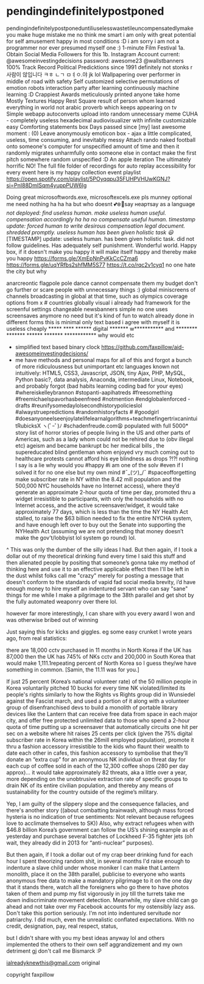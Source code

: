 # pendingindefinitelypostponed

pendingindefinitelypostponeduntiliuselesswastetileuncompensatedlymake
you make huge mistake me no think me smart i am only with great potential for self amusement happy in most conditions :D
i am sorry i am not a programmer nor ever presumed myself one :)
1-minute Film Festival 1a. Obtain Social Media Followers for this 1b. Instagram Account current: @awesomeinvestingdecisions password: awesome23 @wallstbanners
100% Track Record Political Predicktions since 1991 definitely not stonks r 사람이 않입니다 ㅋㅎ ㄴㄱ ㅁㅕㅇ.야 jk lol
Wallpapering over performer in middle of road with safety
Self customized selective permutations of emotion robots interaction party after learning continuously machine learning :D
Crappiest Awards meticulously printed anyone take home
Mostly Textures Happy Rest Square
result of person whom learned everything in world not arabic proverb which keeps appearing on tv  
Simple webapp autoconverts upload into random unnecessary meme
CUHA - completely useless hexadecimal audiovisualizer with infinite customizable easy
Comforting statements box
Days passed since [my] last awesome moment : (0)
Leave anonymously emoticon box - ajax a little complicated, useless, time consuming, and inevitably messy
Attach rando naked football onto someone's computer for unspecified amount of time and then it randomly migrates unharmfully onto someone else in contact make the first pitch somewhere random unspecified :D
An apple iteration
The ultimately horrific NO!
The full file folder of recordings for auto replay accessibility for every event
here is my happy collection event playlist https://open.spotify.com/playlist/5POyqqpu35FUHPVHUwKGNJ?si=PnI88DmISqm4yuppPUW6Ig

Doing great
microsoftwords.exe, microsoftexcels.exe
pls munney optional me need nothing ha ha ha but who doesnt 💕❄️💝say неартsay as a language 
*not deployed:  find useless human.  make useless human useful.  compensation accordingly ha ha no compensate useful human.  timestamp update: forced human to write desirous compensation legal document. shredded promptly. useless human has been given holistic task 😃*
[TIMESTAMP] update:  useless human. has been given holistic task.  did not follow guidelines.  Has adequately self punishment.  Wonderful world.
Happy box, if it doesn't make you happy it will make itself happy and thereby make you happy
https://forms.gle/XmEpNnPvKkCcCZma6
https://forms.gle/uqYRfbs2shfMM5S77
https://t.co/rqc2v1cyq1
 no one hate the city but why  




anarcreontic flagpole pole dance cannot compensate them my budget
don't go further or scare people with unnecessary things :)
global miniscreens of channels broadcasting in global at that time, such as olympics coverage options from x # countries globally visual i already had framework for the screenful settings changeable newsbanners simple no one uses screensaves anymore no need but it's kind of fun to watch already done in different forms this is minimal only text based i agree with myself it is useless
cheaply ***** **** ****** digital ******* w*********** and ******** ******* ****** ******* ************
why would etc
- simplified text based binary clock 
https://github.com/faxpillow/aid-awesomeinvestingdecisions/
- me have methods and personal maps for all of this and forgot a bunch of more ridiculousness but unimportant etc 
languages known not intuitively: HTML5, CSS3, Javascript, JSON, tiny Ajax, PHP, MySQL, Python basic?, data analysis, Anaconda, intermediate Linux, Notebook, and probably forgot (bad habits learning coding bad for your eyes)
#whereiskelleybrannon #stopanti-aapihatreds #freesomething #freemichaelspavorhasbeenfreed  #notmention #endglobalenforced -drafts #reunifysomedaylolsecondhistorypolicieslol #alwaystruepredictions #randomhistoryfacts # #goodgirl #doesanyoneelseenjoylatelifelearnalgorithms+teachmefingertrixcanintuitRubicksX ヽ(ﾟｰﾟ)ﾉ
#schadenfreude.com😫 populated with full 5000* story list of horror stories of people living in the US and other parts of Americas, such as a lady whom could not be rehired due to (obv illegal etc) ageism and became bankrupt bc her medical bills , the supereducated blind gentleman whom enjoyed vry much coming out to healthcare protests cannot afford his eye blindness as drops ?!?!  nothing I say is a lie why would you 
#happy
#i am one of the solv
#even if I solved it for no one else but my own mind
#¯\_(ツ)_/¯ 
#spaceofforgetting make 
subscriber rate in NY within the 8.42 mill population and the 500,000 NYC households have no Internet access), where they’d generate an approximate 2-hour quota of time per day, promoted thru a widget irresistible to participants, with only the households with no Internet access, and the active screensaver/widget, it would take approximately 77 days, which is less than the time the NY Health Act stalled, to raise the $63 billion needed to fix the entire NYCHA system, and have enough left over to buy out the Senate into supporting the NYHealth Act (assuming we are not pretending that money doesn’t make the gov’t/lobbyist lol system go round) lol. 

^ This was only the dumber of the silly ideas I had.  But then again, if I took a dollar out of my theoretical drinking fund every time I said this stuff and then alienated people by positing that someone’s gonna take my method of thinking here and use it to an effective applicable effect then I'll be left in the dust whilst folks call me "crazy" merely for posting a message that doesn't conform to the standards of vapid fad social media brevity, i’d have enough money to hire myself an indentured servant who can say "sane" things for me while I make a pilgrimage to the 38th parallel and get shot by the fully automated weaponry over there lol.

however far more interestingly, I can share with you every award I won and was otherwise bribed out of winning 

 Just saying this for kicks and giggles. eg some easy crunket I wrote years ago, from real statistics:

 there are 18,000 cctv purchased in 11 months in North Korea if the UK has 87,000 then the UK has 745% of NKs cctv and 200,000 in South Korea that would make 1,111.1repeating percent of North Korea so I guess they/we have something in common. [Samin, the 11.11 was for you.]

If just 25 percent (Korea’s national volunteer rate) of the 50 million people in Korea voluntarily pitched 10 bucks for every time NK violated/limited its people's rights similarly to how the Rights vs Rights group did in Wunsiedel against the Fascist march, and used a portion of it along with a volunteer group of disenfranchised devs to build a monolith of portable library devices like the Lantern that can receive free data from space in each major city, and offer free protected unlimited data to those who spend a 2-hour quota of time putting up a screensaver that automatically circuits one hit per sec on a website where hit raises 25 cents per click (given the 75% digital subscriber rate in Korea within the 26mill employed population), promote it thru a fashion accessory irresistible to the kids who flaunt their wealth to date each other in cafes, this fashion accessory to symbolise that they’ll donate an “extra cup” for an anonymous NK individual on threat day for each cup of coffee sold in each of the 12,300 coffee shops (280 per day approx)… it would take approximately 82 threats, aka a little over a year, more depending on the unobtrusive extraction rate of specific groups to drain NK of its entire civilian population, and thereby any means of sustainability for the country outside of the regime’s military.

Yep, I am guilty of the slippery slope and the consequence fallacies, and there's another story ((about combatting brainwash, although mass forced hysteria is no indication of true sentiments: Not relevant because refugees love to acclimate themselves to SK)) Also, why extract refugees when with $46.8 billion Korea’s government can follow the US’s shining example as of yesterday and purchase several batches of Lockheed F-35 fighter jets (oh wait, they already did in 2013 for “anti-nuclear” purposes). 

But then again, if I took a dollar out of my crap beer drinking fund for each hour I spent theorizing random shit, in several months I'd raise enough to indenture a slave child under whose moniker I can make that Lantern monolith, place it on the 38th parallel, publicise to everyone who wants anonymous free data to make a mandatory pilgrimage to it on the one day that it stands there, watch all the foreigners who go there to have photos taken of them and pump my fist vigorously in joy till the turrets take me down indiscriminate movement detection.  Meanwhile, my slave child can go ahead and not take over my Facebook accounts for my ostensibly lazy ass.  Don't take this portion seriously.   I'm not into indentured servitude nor patriarchy.   I did much, even the unrealistic conflated expectations.  With no credit, designation, pay, real respect, status, 

but I didn't share with you my best ideas anyway lol and others implemented the others to their own self aggrandizement and my own detriment gj don't call me Bismarck :P

ialreadyknewthis@gmail.com original

copyright faxpillow
